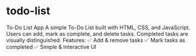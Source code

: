 # todo-list
To-Do List App A simple To-Do List built with HTML, CSS, and JavaScript. Users can add, mark as complete, and delete tasks. Completed tasks are visually distinguished.  Features: ✅ Add &amp; remove tasks ✅ Mark tasks as completed ✅ Simple &amp; interactive UI
